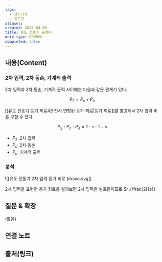 ```yaml
---
tags:
  - 전기기기
  - 유도기
aliases: 
created: 2025-04-09
title: 유도 전동기 출력비
note-type: COMMON
completed: false
---
```


## 내용(Content)

### 2차 입력, 2차 동손, 기계적 출력

2차 입력과 2차 동손, 기계적 출력 사이에는 다음과 같은 관계가 있다.

$$
P_{2} = P_{c} + P_{o}
$$

[[유도 전동기 등가 회로#운전시 변형된 등가 회로|등가 회로]]를 참고해서 2차 입력 비를 구할 수 있다.

$$
P_{2} : P_{c} : P_{o} = 1 : s : 1-s
$$
- $P_{2}$: 2차 입력
- $P_{c}$: 2차 동손
- $P_{o}$: 기계적 출력

### 분석

![[유도 전동기 2차 입력 등가 회로 (draw).svg]]

2차 입력을 표현한 등가 회로를 살펴보면 2차 입력은 실효분이므로 $r_{\frac{2}{s}}


## 질문 & 확장

(없음)

## 연결 노트

## 출처(링크)

